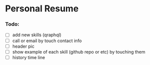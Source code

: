 # Personal Resume

### Todo:

- [ ] add new skills (qraphql)
- [ ] call or email by touch contact info
- [ ] header pic
- [ ] show example of each skill (github repo or etc) by touching them
- [ ] history time line
